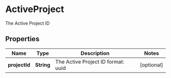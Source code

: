 

# ActiveProject

The Active Project ID

## Properties

Name | Type | Description | Notes
------------ | ------------- | ------------- | -------------
**projectId** | **String** | The Active Project ID  format: uuid |  [optional]



